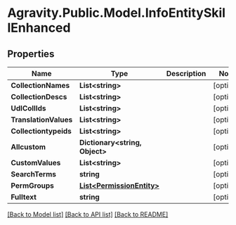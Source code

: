 # Agravity.Public.Model.InfoEntitySkillEnhanced

## Properties

Name | Type | Description | Notes
------------ | ------------- | ------------- | -------------
**CollectionNames** | **List&lt;string&gt;** |  | [optional] 
**CollectionDescs** | **List&lt;string&gt;** |  | [optional] 
**UdlCollIds** | **List&lt;string&gt;** |  | [optional] 
**TranslationValues** | **List&lt;string&gt;** |  | [optional] 
**Collectiontypeids** | **List&lt;string&gt;** |  | [optional] 
**Allcustom** | **Dictionary&lt;string, Object&gt;** |  | [optional] 
**CustomValues** | **List&lt;string&gt;** |  | [optional] 
**SearchTerms** | **string** |  | [optional] 
**PermGroups** | [**List&lt;PermissionEntity&gt;**](PermissionEntity.md) |  | [optional] 
**Fulltext** | **string** |  | [optional] 

[[Back to Model list]](../README.md#documentation-for-models) [[Back to API list]](../README.md#documentation-for-api-endpoints) [[Back to README]](../README.md)

